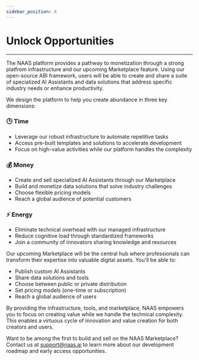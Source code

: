 ```yaml
---
sidebar_position: 4
---
```


# Unlock Opportunities
---

The NAAS platform provides a pathway to monetization through a strong platfrom infrastructure and our upcoming Marketplace 
feature. Using our open-source ABI framework, users will be able to create and share a suite of specialized AI Assistants and 
data solutions that address specific industry needs or enhance productivity.

We design the platform to help you create abundance in three key dimensions:

### 🕒 Time
- Leverage our robust infrastructure to automate repetitive tasks
- Access pre-built templates and solutions to accelerate development
- Focus on high-value activities while our platform handles the complexity

### 💰 Money
- Create and sell specialized AI Assistants through our Marketplace
- Build and monetize data solutions that solve industry challenges
- Choose flexible pricing models 
- Reach a global audience of potential customers

### ⚡ Energy
- Eliminate technical overhead with our managed infrastructure
- Reduce cognitive load through standardized frameworks
- Join a community of innovators sharing knowledge and resources

<!-- ![engines](/img/monetization.png) -->

Our upcoming Marketplace will be the central hub where professionals can transform their expertise into valuable digital assets. You'll be able to:
- Publish custom AI Assistants
- Share data solutions and tools
- Choose between public or private distribution
- Set pricing models (one-time or subscription)
- Reach a global audience of users

By providing the infrastructure, tools, and marketplace, NAAS empowers you to focus on creating value while we handle the technical complexity. This enables a virtuous cycle of innovation and value creation for both creators and users.

Want to be among the first to build and sell on the NAAS Marketplace? Contact us at support@naas.ai to learn more about our development roadmap and early access opportunities.


